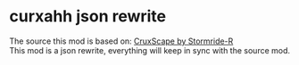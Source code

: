 # curxahh json rewrite

The source this mod is based on: [CruxScape by Stormride-R](https://github.com/Stormride-R/Cruxscape-Takeover)  
This mod is a json rewrite, everything will keep in sync with the source mod.
